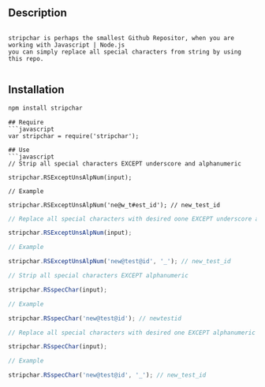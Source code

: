 ## Description
```

stripchar is perhaps the smallest Github Repositor, when you are working with Javascript | Node.js
you can simply replace all special characters from string by using this repo.


```
## Installation
```javascript
npm install stripchar
```


```
## Require
```javascript
var stripchar = require('stripchar');
```

```
## Use
```javascript
// Strip all special characters EXCEPT underscore and alphanumeric

stripchar.RSExceptUnsAlpNum(input);

// Example

stripchar.RSExceptUnsAlpNum('ne@w_t#est_id'); // new_test_id
```

```javascript
// Replace all special characters with desired oone EXCEPT underscore and alphanumeric

stripchar.RSExceptUnsAlpNum(input);

// Example

stripchar.RSExceptUnsAlpNum('new@test@id', '_'); // new_test_id
```

```javascript
// Strip all special characters EXCEPT alphanumeric

stripchar.RSspecChar(input);

// Example

stripchar.RSspecChar('new@test@id'); // newtestid
```

```javascript
// Replace all special characters with desired one EXCEPT alphanumeric

stripchar.RSspecChar(input);

// Example

stripchar.RSspecChar('new@test@id', '_'); // new_test_id
```

